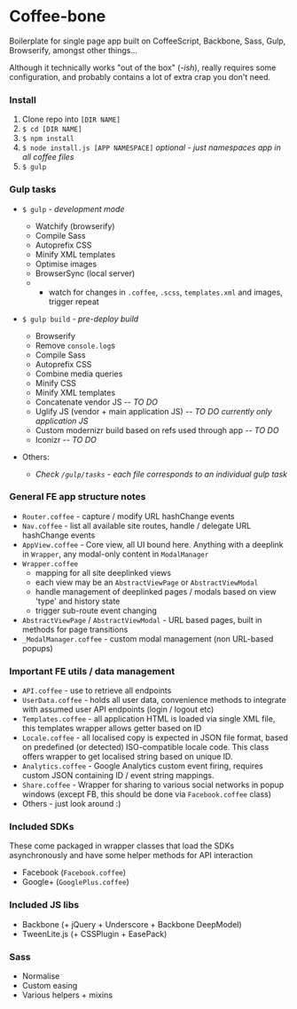 # Coffee-bone

Boilerplate for single page app built on CoffeeScript, Backbone, Sass, Gulp, Browserify, amongst other things...

Although it technically works "out of the box" (*-ish*), really requires some configuration, and probably contains a lot of extra crap you don't need.

### Install

1. Clone repo into `[DIR NAME]`
2. `$ cd [DIR NAME]`
3. `$ npm install`
4. `$ node install.js [APP NAMESPACE]` *optional - just namespaces app in all coffee files*
5. `$ gulp`

### Gulp tasks

* `$ gulp` - *development mode*
	* Watchify (browserify)
	* Compile Sass
	* Autoprefix CSS
	* Minify XML templates
	* Optimise images
	* BrowserSync (local server)
	* + watch for changes in `.coffee`, `.scss`, `templates.xml` and images, trigger repeat

* `$ gulp build` - *pre-deploy build*
	* Browserify
	* Remove `console.log`s
	* Compile Sass
	* Autoprefix CSS
	* Combine media queries
	* Minify CSS
	* Minify XML templates
	* Concatenate vendor JS *-- TO DO*
	* Uglify JS (vendor + main application JS) *-- TO DO currently only application JS*
	* Custom modernizr build based on refs used through app *-- TO DO*
	* Iconizr *-- TO DO*

* Others:
	* *Check `/gulp/tasks` - each file corresponds to an individual gulp task*

### General FE app structure notes

* `Router.coffee` - capture / modify URL hashChange events
* `Nav.coffee` - list all available site routes, handle / delegate URL hashChange events
* `AppView.coffee` - Core view, all UI bound here. Anything with a deeplink in `Wrapper`, any modal-only content in `ModalManager`
* `Wrapper.coffee`
	* mapping for all site deeplinked views
	* each view may be an `AbstractViewPage` or `AbstractViewModal`
	* handle management of deeplinked pages / modals based on view 'type' and history state
	* trigger sub-route event changing
* `AbstractViewPage` / `AbstractViewModal` - URL based pages, built in methods for page transitions
* `_ModalManager.coffee` - custom modal management (non URL-based popups)

### Important FE utils / data management

* `API.coffee` - use to retrieve all endpoints
* `UserData.coffee` - holds all user data, convenience methods to integrate with assumed user API endpoints (login / logout etc)
* `Templates.coffee` - all application HTML is loaded via single XML file, this templates wrapper allows getter based on ID
* `Locale.coffee` - all localised copy is expected in JSON file format, based on predefined (or detected) ISO-compatible locale code. This class offers wrapper to get localised string based on unique ID.
* `Analytics.coffee` - Google Analytics custom event firing, requires custom JSON containing ID / event string mappings.
* `Share.coffee` - Wrapper for sharing to various social networks in popup windows (except FB, this should be done via `Facebook.coffee` class)
* Others - just look around :)

### Included SDKs

These come packaged in wrapper classes that load the SDKs asynchronously and have some helper methods for API interaction
* Facebook (`Facebook.coffee`)
* Google+ (`GooglePlus.coffee`)

### Included JS libs

* Backbone (+ jQuery + Underscore + Backbone DeepModel)
* TweenLite.js (+ CSSPlugin + EasePack)

### Sass

* Normalise
* Custom easing
* Various helpers + mixins
